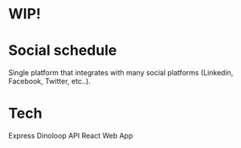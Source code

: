 # WIP!

# Social schedule
Single platform that integrates with many social platforms (Linkedin, Facebook, Twitter, etc..).

# Tech
Express Dinoloop API
React Web App
